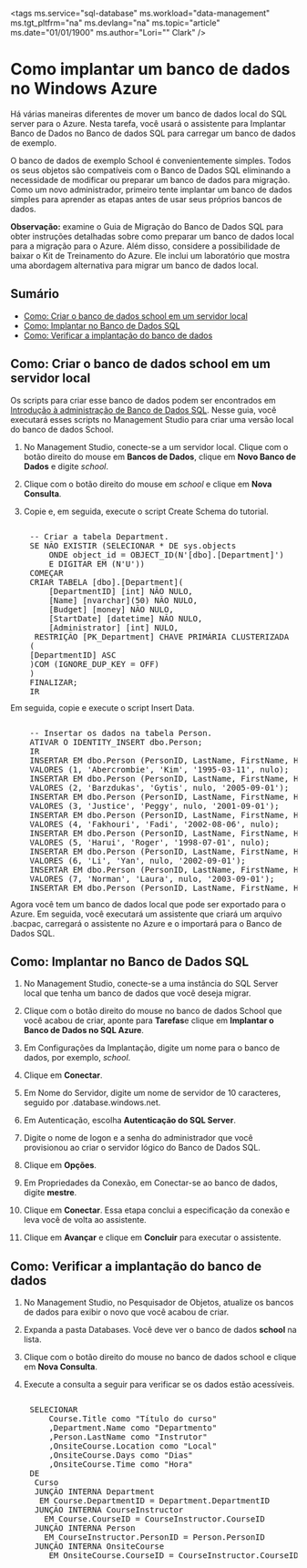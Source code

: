 <properties linkid="manage-services-how-to-deploy-a-sqldb" urlDisplayName="How to deploy" pageTitle="How to deploy a SQL Database - Azure" metaKeywords="" description="Learn how to deploy a SQL Server database to Azure. You will use the Deploy Database to SQL Database wizard to upload a sample database." metaCanonical="" services="sql-database" documentationCenter="" title="How to Deploy a Database to Azure" authors="Lori Clark" solutions="" manager="" editor="" />

<tags ms.service="sql-database" ms.workload="data-management" ms.tgt_pltfrm="na" ms.devlang="na" ms.topic="article" ms.date="01/01/1900" ms.author="Lori="" Clark" />

# <span id="howtodeploySQLdb"></span></a>Como implantar um banco de dados no Windows Azure

Há várias maneiras diferentes de mover um banco de dados local do SQL server para o Azure. Nesta tarefa, você usará o assistente para Implantar Banco de Dados no Banco de dados SQL para carregar um banco de dados de exemplo.

O banco de dados de exemplo School é convenientemente simples. Todos os seus objetos são compatíveis com o Banco de Dados SQL eliminando a necessidade de modificar ou preparar um banco de dados para migração. Como um novo administrador, primeiro tente implantar um banco de dados simples para aprender as etapas antes de usar seus próprios bancos de dados.

**Observação:** examine o Guia de Migração do Banco de Dados SQL para obter instruções detalhadas sobre como preparar um banco de dados local para a migração para o Azure. Além disso, considere a possibilidade de baixar o Kit de Treinamento do Azure. Ele inclui um laboratório que mostra uma abordagem alternativa para migrar um banco de dados local.

## Sumário

-   [Como: Criar o banco de dados school em um servidor local][Como: Criar o banco de dados school em um servidor local]
-   [Como: Implantar no Banco de Dados SQL][Como: Implantar no Banco de Dados SQL]
-   [Como: Verificar a implantação do banco de dados][Como: Verificar a implantação do banco de dados]

## <span id="schooldb"></span></a>Como: Criar o banco de dados school em um servidor local

Os scripts para criar esse banco de dados podem ser encontrados em [Introdução à administração de Banco de Dados SQL][Introdução à administração de Banco de Dados SQL]. Nesse guia, você executará esses scripts no Management Studio para criar uma versão local do banco de dados School.

1.  No Management Studio, conecte-se a um servidor local. Clique com o botão direito do mouse em **Bancos de Dados**, clique em **Novo Banco de Dados** e digite *school*.

2.  Clique com o botão direito do mouse em *school* e clique em **Nova Consulta**.

3.  Copie e, em seguida, execute o script Create Schema do tutorial.

<div style="width:auto; height:300px; overflow:auto"><pre>
    -- Criar a tabela Department.
    SE N&Atilde;O EXISTIR (SELECIONAR * DE sys.objects 
        ONDE object_id = OBJECT_ID(N'[dbo].[Department]') 
        E DIGITAR EM (N'U'))
    COME&Ccedil;AR
    CRIAR TABELA [dbo].[Department](
        [DepartmentID] [int] N&Atilde;O NULO,
        [Name] [nvarchar](50) N&Atilde;O NULO,
        [Budget] [money] N&Atilde;O NULO,
        [StartDate] [datetime] N&Atilde;O NULO,
        [Administrator] [int] NULO,
     RESTRI&Ccedil;&Atilde;O [PK_Department] CHAVE PRIM&Aacute;RIA CLUSTERIZADA 
    (
    [DepartmentID] ASC
    )COM (IGNORE_DUP_KEY = OFF)
    )
    FINALIZAR;
    IR

    -- Criar a tabela Person.
    SE N&Atilde;O EXISTIR (SELECIONAR * DE sys.objects 
        ONDE object_id = OBJECT_ID(N'[dbo].[Person]') 
        E DIGITAR EM (N'U'))
    COME&Ccedil;AR
    CRIAR TABELA [dbo].[Person](
        [PersonID] [int] IDENTIDADE (1,1) N&Atilde;O NULO,
        [LastName] [nvarchar](50) N&Atilde;O NULO,
        [FirstName] [nvarchar](50) N&Atilde;O NULO,
        [HireDate] [datetime] NULO,
        [EnrollmentDate] [datetime] NULO,
     RESTRI&Ccedil;&Atilde;O [PK_School.Student] CHAVE PRIM&Aacute;RIA CLUSTERIZADA   
    (
    [PersonID] ASC
    )COM (IGNORE_DUP_KEY = OFF)
    ) 
    FINALIZAR;
    IR

    -- Criar a tabela OnsiteCourse.
    SE N&Atilde;O EXISTIR (SELECIONAR * DE sys.objects 
        ONDE object_id = OBJECT_ID(N'[dbo].[OnsiteCourse]') 
        E DIGITAR EM (N'U'))
    COME&Ccedil;AR
    CRIAR TABELA [dbo].[OnsiteCourse](
        [CourseID] [int] N&Atilde;O NULO,
        [Location] [nvarchar](50) N&Atilde;O NULO,
        [Days] [nvarchar](50) N&Atilde;O NULO,
        [Time] [smalldatetime] N&Atilde;O NULO,
     RESTRI&Ccedil;&Atilde;O [PK_OnsiteCourse] CHAVE PRIM&Aacute;RIA CLUSTERIZADA 
    (
        [CourseID] ASC
    )COM (IGNORE_DUP_KEY = OFF)
    ) 
    FINALIZAR;
    IR

    -- Criar a tabela OnlineCourse.
    SE N&Atilde;O EXISTIR (SELECIONAR * DE sys.objects 
        ONDE object_id = OBJECT_ID(N'[dbo].[OnsiteCourse]') 
        E DIGITAR EM (N'U'))
    COME&Ccedil;AR
    CRIAR TABELA [dbo].[OnlineCourse](
        [CourseID] [int] N&Atilde;O NULO,
        [URL] [nvarchar](100) N&Atilde;O NULO,
     RESTRI&Ccedil;&Atilde;O [PK_OnlineCourse] CHAVE PRIM&Aacute;RIA CLUSTERIZADA 
    (
        [CourseID] ASC
    )COM (IGNORE_DUP_KEY = OFF)
    ) 
    FINALIZAR;
    IR

    --Criar tabela StudentGrade.
    SE N&Atilde;O EXISTIR (SELECIONAR * DE sys.objects 
        ONDE object_id = OBJECT_ID(N'[dbo].[StudentGrade]') 
        E DIGITAR EM (N'U'))
    COME&Ccedil;AR
    CRIAR TABELA [dbo].[StudentGrade](
        [EnrollmentID] [int] IDENTIDADE(1,1) N&Atilde;O NULA,
        [CourseID] [int] N&Atilde;O NULO,
        [StudentID] [int] N&Atilde;O NULO,
        [Grade] [decimal](3, 2) NULO,
     RESTRI&Ccedil;&Atilde;O [PK_StudentGrade] CHAVE PRIM&Aacute;RIA CLUSTERIZADA 
    (
        [EnrollmentID] ASC
    )COM (IGNORE_DUP_KEY = OFF)
    ) 
    FINALIZAR;
    IR

    -- Criar a tabela CourseInstructor.
    SE N&Atilde;O EXISTIR (SELECIONAR * DE sys.objects 
        ONDE object_id = OBJECT_ID(N'[dbo].[CourseInstructor]') 
        E DIGITAR EM (N'U'))
    COME&Ccedil;AR
    CRIAR TABELA [dbo].[CourseInstructor](
        [CourseID] [int] N&Atilde;O NULO,
        [PersonID] [int] N&Atilde;O NULO,
     RESTRI&Ccedil;&Atilde;O [PK_CourseInstructor] CHAVE PRIM&Aacute;RIA CLUSTERIZADA 
    (
        [CourseID] ASC,
        [PersonID] ASC
    )COM (IGNORE_DUP_KEY = OFF)
    ) 
    FINALIZAR;
    IR

    -- Criar a tabela Course.
    SE N&Atilde;O EXISTIR (SELECIONAR * DE sys.objects 
        ONDE object_id = OBJECT_ID(N'[dbo].[Course]') 
        E DIGITAR EM (N'U'))
    COME&Ccedil;AR
    CRIAR TABELA [dbo].[Course](
        [CourseID] [int] N&Atilde;O NULO,
        [Title] [nvarchar](100) N&Atilde;O NULO,
        [Credits] [int] N&Atilde;O NULO,
        [DepartmentID] [int] N&Atilde;O NULO,
     RESTRI&Ccedil;&Atilde;O [PK_School.Course] CHAVE PRIM&Aacute;RIA CLUSTERIZADA 
    (
        [CourseID] ASC
    )COM (IGNORE_DUP_KEY = OFF)
    )
    FINALIZAR;
    IR

    -- Criar a tabela OfficeAssignment.
    SE N&Atilde;O EXISTIR (SELECIONAR * DE sys.objects 
        ONDE object_id = OBJECT_ID(N'[dbo].[OfficeAssignment]')
        E DIGITAR EM (N'U'))
    COME&Ccedil;AR
    CRIAR TABELA [dbo].[OfficeAssignment](
        [InstructorID] [int] N&Atilde;O NULO,
        [Location] [nvarchar](50) N&Atilde;O NULO,
        [Timestamp] [timestamp] N&Atilde;O NULO,
     RESTRI&Ccedil;&Atilde;O [PK_OfficeAssignment] CHAVE PRIM&Aacute;RIA CLUSTERIZADA 
    (
        [InstructorID] ASC
    )COM (IGNORE_DUP_KEY = OFF)
    )
    FINALIZAR;
    IR

    -- Definir a rela&ccedil;&atilde;o entre OnsiteCourse e Course.
    SE N&Atilde;O EXISTIR (SELECIONE * DE sys.foreign_keys 
       ONDE object_id = OBJECT_ID(N'[dbo].[FK_OnsiteCourse_Course]')
       E parent_object_id = OBJECT_ID(N'[dbo].[OnsiteCourse]'))
    ALTERAR TABELA [dbo].[OnsiteCourse]  COM VERIFICAR E ADICIONAR  
       RESTRI&Ccedil;&Atilde;O [FK_OnsiteCourse_Course] CHAVE ESTRANGEIRA([CourseID])
    REFERENCIAS [dbo].[Course] ([CourseID]);
    IR
    ALTERAR TABELA [dbo].[OnsiteCourse] VERIFICAR 
       RESTRI&Ccedil;&Atilde;O [FK_OnsiteCourse_Course];
    IR

    -- Definir a rela&ccedil;&atilde;o entre OnlineCourse e Course.
    SE N&Atilde;O EXISTIR (SELECIONE * DE sys.foreign_keys 
       ONDE object_id = OBJECT_ID(N'[dbo].[FK_OnlineCourse_Course]')
       E parent_object_id = OBJECT_ID(N'[dbo].[OnlineCourse]'))
    ALTERAR TABELA [dbo].[OnlineCourse]  COM VERIFICAR E ADICIONAR  
       RESTRI&Ccedil;&Atilde;O [FK_OnlineCourse_Course] CHAVE ESTRANGEIRA([CourseID])
    REFERENCIAS [dbo].[Course] ([CourseID]);
    IR
    ALTERAR TABELA [dbo].[OnlineCourse] VERIFICAR 
       RESTRI&Ccedil;&Atilde;O [FK_OnlineCourse_Course];
    IR
    -- Definir a rela&ccedil;&atilde;o entre StudentGrade e Course.
    SE N&Atilde;O EXISTIR (SELECIONE * DE sys.foreign_keys 
       ONDE object_id = OBJECT_ID(N'[dbo].[FK_StudentGrade_Course]')
       E parent_object_id = OBJECT_ID(N'[dbo].[StudentGrade]'))
    ALTERAR TABELA [dbo].[StudentGrade]  COM VERIFICAR E ADICIONAR  
       RESTRI&Ccedil;&Atilde;O [FK_StudentGrade_Course] CHAVE ESTRANGEIRA([CourseID])
    REFER&Ecirc;NCIAS [dbo].[Course] ([CourseID]);
    IR
    ALTERAR TABELA [dbo].[StudentGrade] VERIFICAR 
       RESTRI&Ccedil;&Atilde;O [FK_StudentGrade_Course];
    IR

    -- Definir a rela&ccedil;&atilde;o entre StudentGrade e Student.
    SE N&Atilde;O EXISTIR (SELECIONE * DE sys.foreign_keys 
       ONDE object_id = OBJECT_ID(N'[dbo].[FK_StudentGrade_Student]')
       E parent_object_id = OBJECT_ID(N'[dbo].[StudentGrade]'))   
    ALTERAR TABELA [dbo].[StudentGrade]  COM VERIFICAR E ADICIONAR  
       RESTRI&Ccedil;&Atilde;O [FK_StudentGrade_Student] CHAVE ESTRANGEIRA([StudentID])
    REFER&Ecirc;NCIAS [dbo].[Person] ([PersonID]);
    IR
    ALTERAR TABELA [dbo].[StudentGrade] VERIFICAR 
       RESTRI&Ccedil;&Atilde;O [FK_StudentGrade_Student];
    IR

    -- Definir a rela&ccedil;&atilde;o entre CourseInstructor e Course.
    SE N&Atilde;O EXISTIR (SELECIONE * DE sys.foreign_keys 
     ONDE object_id = OBJECT_ID(N'[dbo].[FK_CourseInstructor_Course]')
     E parent_object_id = OBJECT_ID(N'[dbo].[CourseInstructor]'))
    ALTERAR TABELA [dbo].[CourseInstructor]  COM VERIFICAR E ADICIONAR  
     RESTRI&Ccedil;&Atilde;O [FK_CourseInstructor_Course] CHAVE ESTRANGEIRA([CourseID])
    REFERENCIAS [dbo].[Course] ([CourseID]);
    IR
    ALTERAR TABELA [dbo].[CourseInstructor] VERIFICAR 
      RESTRI&Ccedil;&Atilde;O [FK_CourseInstructor_Course];
    IR

    -- Definir a rela&ccedil;&atilde;o entre CourseInstructor e Person.
    SE N&Atilde;O EXISTIR (SELECIONE * DE sys.foreign_keys 
      ONDE object_id = OBJECT_ID(N'[dbo].[FK_CourseInstructor_Person]')
       E parent_object_id = OBJECT_ID(N'[dbo].[CourseInstructor]'))
    ALTERAR TABELA [dbo].[CourseInstructor]  COM VERIFICAR E ADICIONAR  
      RESTRI&Ccedil;&Atilde;O [FK_CourseInstructor_Person] CHAVE ESTRANGEIRA([PersonId])
    REFER&Ecirc;NCIAS [dbo].[Person] ([PersonID]);
    IR
    ALTERAR TABELA [dbo].[CourseInstructor] VERIFICAR 
     RESTRI&Ccedil;&Atilde;O [FK_CourseInstructor_Person];
    IR

    -- Definir a rela&ccedil;&atilde;o entre Course e Department.
    SE N&Atilde;O EXISTIR (SELECIONE * DE sys.foreign_keys 
       ONDE object_id = OBJECT_ID(N'[dbo].[FK_Course_Department]')
       E parent_object_id = OBJECT_ID(N'[dbo].[Course]'))
    ALTERAR TABELA [dbo].[Course]  COM VERIFICAR E ADICIONAR  
       RESTRI&Ccedil;&Atilde;O [FK_OnsiteCourse_Course] CHAVE ESTRANGEIRA([DepartmentID])
    REFER&Ecirc;NCIAS [dbo].[Department] ([DepartmentID]);
    IR
    ALTERAR TABELA [dbo].[Course] VERIFICAR RESTRI&Ccedil;&Atilde;O [FK_Course_Department];
    IR

    -- Definir a rela&ccedil;&atilde;o entre OfficeAssignment e Person.
    SE N&Atilde;O EXISTIR (SELECIONE * DE sys.foreign_keys 
      ONDE object_id = OBJECT_ID(N'[dbo].[FK_OfficeAssignment_Person]')
      E parent_object_id = OBJECT_ID(N'[dbo].[OfficeAssignment]'))
    ALTERAR TABELA [dbo].[OfficeAssignment]  COM VERIFICAR E ADICIONAR  
      RESTRI&Ccedil;&Atilde;O [FK_OfficeAssignment_Person] CHAVE ESTRANGEIRA([InstructorID])
    REFER&Ecirc;NCIAS [dbo].[Person] ([PersonID]);
    IR
    ALTERAR TABELA [dbo].[OfficeAssignment] VERIFICAR 
     RESTRI&Ccedil;&Atilde;O [FK_OfficeAssignment_Person];
    IR
</pre></div>

Em seguida, copie e execute o script Insert Data.

<div style="width:auto; height:300px; overflow:auto"><pre>
    -- Insertar os dados na tabela Person.
    ATIVAR O IDENTITY_INSERT dbo.Person;
    IR
    INSERTAR EM dbo.Person (PersonID, LastName, FirstName, HireDate, EnrollmentDate)
    VALORES (1, 'Abercrombie', 'Kim', '1995-03-11', nulo);
    INSERTAR EM dbo.Person (PersonID, LastName, FirstName, HireDate, EnrollmentDate)
    VALORES (2, 'Barzdukas', 'Gytis', nulo, '2005-09-01');
    INSERTAR EM dbo.Person (PersonID, LastName, FirstName, HireDate, EnrollmentDate)
    VALORES (3, 'Justice', 'Peggy', nulo, '2001-09-01');
    INSERTAR EM dbo.Person (PersonID, LastName, FirstName, HireDate, EnrollmentDate)
    VALORES (4, 'Fakhouri', 'Fadi', '2002-08-06', nulo);
    INSERTAR EM dbo.Person (PersonID, LastName, FirstName, HireDate, EnrollmentDate)
    VALORES (5, 'Harui', 'Roger', '1998-07-01', nulo);
    INSERTAR EM dbo.Person (PersonID, LastName, FirstName, HireDate, EnrollmentDate)
    VALORES (6, 'Li', 'Yan', nulo, '2002-09-01');
    INSERTAR EM dbo.Person (PersonID, LastName, FirstName, HireDate, EnrollmentDate)
    VALORES (7, 'Norman', 'Laura', nulo, '2003-09-01');
    INSERTAR EM dbo.Person (PersonID, LastName, FirstName, HireDate, EnrollmentDate)
    VALORES (8, 'Olivotto', 'Nino', nulo, '2005-09-01');
    INSERTAR EM dbo.Person (PersonID, LastName, FirstName, HireDate, EnrollmentDate)
    VALORES (9, 'Tang', 'Wayne', nulO, '2005-09-01');
    INSERTAR EM dbo.Person (PersonID, LastName, FirstName, HireDate, EnrollmentDate)
    VALORES (10, 'Alonso', 'Meredith', nulo, '2002-09-01');
    INSERTAR EM dbo.Person (PersonID, LastName, FirstName, HireDate, EnrollmentDate)
    VALORES (11, 'Lopez', 'Sophia', nulo, '2004-09-01');
    INSERTAR EM dbo.Person (PersonID, LastName, FirstName, HireDate, EnrollmentDate)
    VALORES (12, 'Browning', 'Meredith', nulo, '2000-09-01');
    INSERTAR EM dbo.Person (PersonID, LastName, FirstName, HireDate, EnrollmentDate)
    VALORES (13, 'Anand', 'Arturo', nulo, '2003-09-01');
    INSERTAR EM dbo.Person (PersonID, LastName, FirstName, HireDate, EnrollmentDate)
    VALORES (14, 'Walker', 'Alexandra', nulo, '2000-09-01');
    INSERTAR EM dbo.Person (PersonID, LastName, FirstName, HireDate, EnrollmentDate)
    VALORES (15, 'Powell', 'Carson', nulo, '2004-09-01');
    INSERTAR EM dbo.Person (PersonID, LastName, FirstName, HireDate, EnrollmentDate)
    VALORES (16, 'Jai', 'Damien', nulo, '2001-09-01');
    INSERTAR EM dbo.Person (PersonID, LastName, FirstName, HireDate, EnrollmentDate)
    VALORES (17, 'Carlson', 'Robyn', nulo, '2005-09-01');
    INSERTAR EM dbo.Person (PersonID, LastName, FirstName, HireDate, EnrollmentDate)
    VALORES (18, 'Zheng', 'Roger', '2004-02-12', nulo);
    INSERTAR EM dbo.Person (PersonID, LastName, FirstName, HireDate, EnrollmentDate)
    VALORES (19, 'Bryant', 'Carson', nulo, '2001-09-01');
    INSERTAR EM dbo.Person (PersonID, LastName, FirstName, HireDate, EnrollmentDate)
    VALORES (20, 'OfficeAssignment', 'Robyn', nulo, '01.09.04');
    INSERTAR EM dbo.Person (PersonID, LastName, FirstName, HireDate, EnrollmentDate)
    VALORES (21, 'Holt', 'Roger', nulo, '2004-09-01');
    INSERTAR EM dbo.Person (PersonID, LastName, FirstName, HireDate, EnrollmentDate)
    VALORES (22, 'Alexander', 'Carson', nulo, '01.09.05');
    INSERTAR EM dbo.Person (PersonID, LastName, FirstName, HireDate, EnrollmentDate)
    VALORES (23, 'Morgan', 'Isaiah', nulo, '2001-09-01');
    INSERTAR EM dbo.Person (PersonID, LastName, FirstName, HireDate, EnrollmentDate)
    VALORES (24, 'Martin', 'Randall', nulo, '2005-09-01');
    INSERTAR EM dbo.Person (PersonID, LastName, FirstName, HireDate, EnrollmentDate)
    VALORES (25, 'Kapoor', 'Candace', '2001-01-15', nulo);
    INSERTAR EM dbo.Person (PersonID, LastName, FirstName, HireDate, EnrollmentDate)
    VALORES (26, 'Rogers', 'Cody', nulo, '2002-09-01');
    INSERTAR EM dbo.Person (PersonID, LastName, FirstName, HireDate, EnrollmentDate)
    VALORES (27, 'Serrano', 'Stacy', '1999-06-01', nulo);
    INSERTAR EM dbo.Person (PersonID, LastName, FirstName, HireDate, EnrollmentDate)
    VALORES (28, 'White', 'Anthony', nulo, '2001-09-01');
    INSERTAR EM dbo.Person (PersonID, LastName, FirstName, HireDate, EnrollmentDate)
    VALORES (29, 'Griffin', 'Rachel', nulo, '2004-09-01');
    INSERTAR EM dbo.Person (PersonID, LastName, FirstName, HireDate, EnrollmentDate)
    VALORES (30, 'Shan', 'Alicia', nulo, '2003-09-01');
    INSERTAR EM dbo.Person (PersonID, LastName, FirstName, HireDate, EnrollmentDate)
    VALORES (31, 'Stewart', 'Jasmine', '12.10.97', nulO);
    INSERTAR EM dbo.Person (PersonID, LastName, FirstName, HireDate, EnrollmentDate)
    VALORES (32, 'Xu', 'Kristen', '23.07.01', nulO);
    INSERTAR EM dbo.Person (PersonID, LastName, FirstName, HireDate, EnrollmentDate)
    VALORES (33, 'Gao', 'Erica', nulo, '30.01.03');
    INSERTAR EM dbo.Person (PersonID, LastName, FirstName, HireDate, EnrollmentDate)
    VALORES (34, 'Van Houten', 'Roger', '2000-12-07', nulo);
    IR
    DESATIVAR O IDENTITY_INSERT dbo.Person;
    IR
    -- Insertar os dados na tabela Department.
    INSERTAR EM dbo.Department (DepartmentID, [Name], Budget, StartDate, Administrator)
    VALORES (1, 'Engineering', 350000.00, '2007-09-01', 2);
    INSERTAR EM dbo.Department (DepartmentID, [Name], Budget, StartDate, Administrator)
    VALORES (2, 'English', 120000.00, '2007-09-01', 6);
    INSERTAR EM dbo.Department (DepartmentID, [Name], Budget, StartDate, Administrator)
    VALORES (4, 'Economics', 200000,00, '2007-09-01', 4);
    INSERTAR EM dbo.Department (DepartmentID, [Name], Budget, StartDate, Administrator)
    VALORES (7, 'Mathematics', 250000,00, '2007-09-01', 3);
    IR
    -- Insertar os dados na tabela Course.
    INSERTAR EM dbo.Course (CourseID, Title, Credits, DepartmentID)
    VALORES (1050, 'Chemistry', 4, 1);
    INSERTAR EM dbo.Course (CourseID, Title, Credits, DepartmentID)
    VALORES (1061, 'Physics', 4, 1);
    INSERTAR EM dbo.Course (CourseID, Title, Credits, DepartmentID)
    VALORES (1045, 'Calculus', 4, 7);
    INSERTAR EM dbo.Course (CourseID, Title, Credits, DepartmentID)
    VALORES (2030, 'Poetry', 2, 2);
    INSERTAR EM dbo.Course (CourseID, Title, Credits, DepartmentID)
    VALORES (2021, 'Composition', 3, 2);
    INSERTAR EM dbo.Course (CourseID, Title, Credits, DepartmentID)
    VALORES (2042, 'Literature', 4, 2);
    INSERTAR EM dbo.Course (CourseID, Title, Credits, DepartmentID)
    VALORES (4022, 'Microeconomics', 3, 4);
    INSERTAR EM dbo.Course (CourseID, Title, Credits, DepartmentID)
    VALORES (4041, 'Macroeconomics', 3, 4);
    INSERTAR EM dbo.Course (CourseID, Title, Credits, DepartmentID)
    VALORES (4061, 'Quantitative', 2, 4);
    INSERTAR EM dbo.Course (CourseID, Title, Credits, DepartmentID)
    VALORES (3141, 'Trigonometry', 4, 7);
    IR
    -- Insertar os dados na tabela OnlineCourse.
    INSERTAR EM dbo.OnlineCourse (CourseID, URL)
    VALORES (2030, 'http://www.fineartschool.net/Poetry');
    INSERTAR EM dbo.OnlineCourse (CourseID, URL)
    VALORES (2021, 'http://www.fineartschool.net/Composition');
    INSERTAR EM dbo.OnlineCourse (CourseID, URL)
    VALORES (4041, 'http://www.fineartschool.net/Macroeconomics');
    INSERTAR EM dbo.OnlineCourse (CourseID, URL)
    VALORES (3141, 'http://www.fineartschool.net/Trigonometry');
    -- Insertar os dados na tabela OnsiteCourse.
    INSERTAR EM dbo.OnsiteCourse (CourseID, Location, Days, [Time])
    VALORES (1050, '123 Smith', 'MTWH', '11:30');
    INSERTAR EM dbo.OnsiteCourse (CourseID, Location, Days, [Time])
    VALORES (1061, '234 Smith', 'TWHF', '13:15');
    INSERTAR EM dbo.OnsiteCourse (CourseID, Location, Days, [Time])
    VALORES (1045, '121 Smith', 'MWHF', '15:30');
    INSERTAR EM dbo.OnsiteCourse (CourseID, Location, Days, [Time])
    VALORES (4061, '22 Williams', 'TH', '11:15');
    INSERTAR EM dbo.OnsiteCourse (CourseID, Location, Days, [Time])
    VALORES (2042, '225 Adams', 'MTWH', '11:00');
    INSERTAR EM dbo.OnsiteCourse (CourseID, Location, Days, [Time])
    VALORES (4022, '23 Williams', 'MWF', '09:00');
    -- Insertar os dados na tabela CourseInstructor.
    INSERTAR EM dbo.CourseInstructor(CourseID, PersonID)
    VALORES (1050, 1);
    INSERTAR EM dbo.CourseInstructor(CourseID, PersonID)
    VALORES (1061, 31);
    INSERTAR EM dbo.CourseInstructor(CourseID, PersonID)
    VALORES (1045, 5);
    INSERTAR EM dbo.CourseInstructor(CourseID, PersonID)
    VALORES (2030, 4);
    INSERTAR EM dbo.CourseInstructor(CourseID, PersonID)
    VALORES (2021, 27);
    INSERTAR EM dbo.CourseInstructor(CourseID, PersonID)
    VALORES (2042, 25);
    INSERTAR EM dbo.CourseInstructor(CourseID, PersonID)
    VALORES (4022, 18);
    INSERTAR EM dbo.CourseInstructor(CourseID, PersonID)
    VALORES (4041, 32);
    INSERTAR EM dbo.CourseInstructor(CourseID, PersonID)
    VALORES (4061, 34);
    IR
    -- Insertar os dados na tabela OfficeAssignment.
    INSERTAR EM dbo.OfficeAssignment(InstructorID, Location)
    VALORES (1, '17 Smith');
    INSERTAR EM dbo.OfficeAssignment(InstructorID, Location)
    VALORES (4, '29 Adams');
    INSERTAR EM dbo.OfficeAssignment(InstructorID, Location)
    VALORES (5, '37 Williams');
    INSERTAR EM dbo.OfficeAssignment(InstructorID, Location)
    VALORES (18, '143 Smith');
    INSERTAR EM dbo.OfficeAssignment(InstructorID, Location)
    VALORES (25, '57 Adams');
    INSERTAR EM dbo.OfficeAssignment(InstructorID, Location)
    VALORES (27, '271 Williams');
    INSERTAR EM dbo.OfficeAssignment(InstructorID, Location)
    VALORES (31, '131 Smith');
    INSERTAR EM dbo.OfficeAssignment(InstructorID, Location)
    VALORES (32, '203 Williams');
    INSERTAR EM dbo.OfficeAssignment(InstructorID, Location)
    VALORES (34, '213 Smith');
    -- Insertar os dados na tabela StudentGrade.
    INSERTAR EM dbo.StudentGrade (CourseID, StudentID, Grade)
    VALORES (2021, 2, 4);
    INSERTAR EM dbo.StudentGrade (CourseID, StudentID, Grade)
    VALORES (2030, 2, 3,5);
    INSERTAR EM dbo.StudentGrade (CourseID, StudentID, Grade)
    VALORES (2021, 3, 3);
    INSERTAR EM dbo.StudentGrade (CourseID, StudentID, Grade)
    VALORES (2030, 3, 4);
    INSERTAR EM dbo.StudentGrade (CourseID, StudentID, Grade)
    VALORES (2021, 6, 2,5);
    INSERTAR EM dbo.StudentGrade (CourseID, StudentID, Grade)
    VALORES (2042, 6, 3,5);
    INSERTAR EM dbo.StudentGrade (CourseID, StudentID, Grade)
    VALORES (2021, 7, 3,5);
    INSERTAR EM dbo.StudentGrade (CourseID, StudentID, Grade)
    VALORES (2042, 7, 4);
    INSERTAR EM dbo.StudentGrade (CourseID, StudentID, Grade)
    VALORES (2021, 8, 3);
    INSERTAR EM dbo.StudentGrade (CourseID, StudentID, Grade)
    VALORES (2042, 8, 3);
    INSERTAR EM dbo.StudentGrade (CourseID, StudentID, Grade)
    VALORES (4041, 9, 3,5);
    INSERTAR EM dbo.StudentGrade (CourseID, StudentID, Grade)
    VALORES (4041, 10, nulo);
    INSERTAR EM dbo.StudentGrade (CourseID, StudentID, Grade)
    VALORES (4041, 11, 2,5);
    INSERTAR EM dbo.StudentGrade (CourseID, StudentID, Grade)
    VALORES (4041, 12, nulo);
    INSERTAR EM dbo.StudentGrade (CourseID, StudentID, Grade)
    VALORES (4061, 12, nulo);
    INSERTAR EM dbo.StudentGrade (CourseID, StudentID, Grade)
    VALORES (4022, 14, 3);
    INSERTAR EM dbo.StudentGrade (CourseID, StudentID, Grade)
    VALORES (4022, 13, 4);
    INSERTAR EM dbo.StudentGrade (CourseID, StudentID, Grade)
    VALORES (4061, 13, 4);
    INSERTAR EM dbo.StudentGrade (CourseID, StudentID, Grade)
    VALORES (4041, 14, 3);
    INSERTAR EM dbo.StudentGrade (CourseID, StudentID, Grade)
    VALORES (4022, 15, 2,5);
    INSERTAR EM dbo.StudentGrade (CourseID, StudentID, Grade)
    VALORES (4022, 16, 2);
    INSERTAR EM dbo.StudentGrade (CourseID, StudentID, Grade)
    VALORES (4022, 17, nulo);
    INSERTAR EM dbo.StudentGrade (CourseID, StudentID, Grade)
    VALORES (4022, 19, 3,5);
    INSERTAR EM dbo.StudentGrade (CourseID, StudentID, Grade)
    VALORES (4061, 20, 4);
    INSERTAR EM dbo.StudentGrade (CourseID, StudentID, Grade)
    VALORES (4061, 21, 2);
    INSERTAR EM dbo.StudentGrade (CourseID, StudentID, Grade)
    VALORES (4022, 22, 3);
    INSERTAR EM dbo.StudentGrade (CourseID, StudentID, Grade)
    VALORES (4041, 22, 3,5);
    INSERTAR EM dbo.StudentGrade (CourseID, StudentID, Grade)
    VALORES (4061, 22, 2,5);
    INSERTAR EM dbo.StudentGrade (CourseID, StudentID, Grade)
    VALORES (4022, 23, 3);
    INSERTAR EM dbo.StudentGrade (CourseID, StudentID, Grade)
    VALORES (1045, 23, 1,5);
    INSERTAR EM dbo.StudentGrade (CourseID, StudentID, Grade)
    VALORES (1061, 24, 4);
    INSERTAR EM dbo.StudentGrade (CourseID, StudentID, Grade)
    VALORES (1061, 25, 3);
    INSERTAR EM dbo.StudentGrade (CourseID, StudentID, Grade)
    VALORES (1050, 26, 3,5);
    INSERTAR EM dbo.StudentGrade (CourseID, StudentID, Grade)
    VALORES (1061, 26, 3);
    INSERTAR EM dbo.StudentGrade (CourseID, StudentID, Grade)
    VALORES (1061, 27, 3);
    INSERTAR EM dbo.StudentGrade (CourseID, StudentID, Grade)
    VALORES (1045, 28, 2,5);
    INSERTAR EM dbo.StudentGrade (CourseID, StudentID, Grade)
    VALORES (1050, 28, 3,5);
    INSERTAR EM dbo.StudentGrade (CourseID, StudentID, Grade)
    VALORES (1061, 29, 4);
    INSERTAR EM dbo.StudentGrade (CourseID, StudentID, Grade)
    VALORES (1050, 30, 3,5);
    INSERTAR EM dbo.StudentGrade (CourseID, StudentID, Grade)
    VALORES (1061, 30, 4);
    IR
</pre></div>

Agora você tem um banco de dados local que pode ser exportado para o Azure. Em seguida, você executará um assistente que criará um arquivo .bacpac, carregará o assistente no Azure e o importará para o Banco de Dados SQL.

## <span id="deploydb"></span></a>Como: Implantar no Banco de Dados SQL

1.  No Management Studio, conecte-se a uma instância do SQL Server local que tenha um banco de dados que você deseja migrar.

2.  Clique com o botão direito do mouse no banco de dados School que você acabou de criar, aponte para **Tarefas**e clique em **Implantar o Banco de Dados no SQL Azure**.

3.  Em Configurações da Implantação, digite um nome para o banco de dados, por exemplo, *school*.

4.  Clique em **Conectar**.

5.  Em Nome do Servidor, digite um nome de servidor de 10 caracteres, seguido por .database.windows.net.

6.  Em Autenticação, escolha **Autenticação do SQL Server**.

7.  Digite o nome de logon e a senha do administrador que você provisionou ao criar o servidor lógico do Banco de Dados SQL.

8.  Clique em **Opções**.

9.  Em Propriedades da Conexão, em Conectar-se ao banco de dados, digite **mestre**.

10. Clique em **Conectar**. Essa etapa conclui a especificação da conexão e leva você de volta ao assistente.

11. Clique em **Avançar** e clique em **Concluir** para executar o assistente.

## <span id="verify"></span></a>Como: Verificar a implantação do banco de dados

1.  No Management Studio, no Pesquisador de Objetos, atualize os bancos de dados para exibir o novo que você acabou de criar.

2.  Expanda a pasta Databases. Você deve ver o banco de dados **school** na lista.

3.  Clique com o botão direito do mouse no banco de dados school e clique em **Nova Consulta**.

4.  Execute a consulta a seguir para verificar se os dados estão acessíveis.

<div style="width:auto; height:auto; overflow:auto"><pre>
    SELECIONAR
        Course.Title como &quot;T&iacute;tulo do curso&quot;
        ,Department.Name como &quot;Departmento&quot;
        ,Person.LastName como &quot;Instrutor&quot;
        ,OnsiteCourse.Location como &quot;Local&quot;
        ,OnsiteCourse.Days como &quot;Dias&quot;
        ,OnsiteCourse.Time como &quot;Hora&quot;
    DE
     Curso
     JUN&Ccedil;&Atilde;O INTERNA Department
      EM Course.DepartmentID = Department.DepartmentID
     JUN&Ccedil;&Atilde;O INTERNA CourseInstructor
       EM Course.CourseID = CourseInstructor.CourseID
     JUN&Ccedil;&Atilde;O INTERNA Person
       EM CourseInstructor.PersonID = Person.PersonID
     JUN&Ccedil;&Atilde;O INTERNA OnsiteCourse
        EM OnsiteCourse.CourseID = CourseInstructor.CourseID;
</pre></div>

  [Como: Criar o banco de dados school em um servidor local]: #schooldb
  [Como: Implantar no Banco de Dados SQL]: #deploydb
  [Como: Verificar a implantação do banco de dados]: #verify
  [Introdução à administração de Banco de Dados SQL]: /pt-br/manage/services/sql-databases/getting-started-w-sql-databases/
